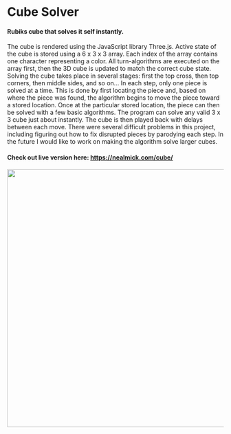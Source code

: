 # Cube Solver

#### Rubiks cube that solves it self instantly.



The cube is rendered using the JavaScript library Three.js. Active state of the cube is stored using a 6 x 3 x 3 array. Each index of the array contains one character representing a color. All turn-algorithms are executed on the array first, then the 3D cube is updated to match the correct cube state. Solving the cube takes place in several stages: first the top cross, then top corners, then middle sides, and so on... In each step, only one piece is solved at a time. This is done by first locating the piece and, based on where the piece was found, the algorithm begins to move the piece toward a stored location. Once at the particular stored location, the piece can then be solved with a few basic algorithms. The program can solve any valid 3 x 3 cube just about instantly.  The cube is then played back with delays between each move. There were several difficult problems in this project, including figuring out how to fix disrupted pieces by parodying each step. In the future I would like to work on making the algorithm solve larger cubes.

#### Check out live version here:   https://nealmick.com/cube/

<img src="https://media.giphy.com/media/VFxAFcJqEwcd8gx8A5/giphy.gif" width="600" height="600" />

